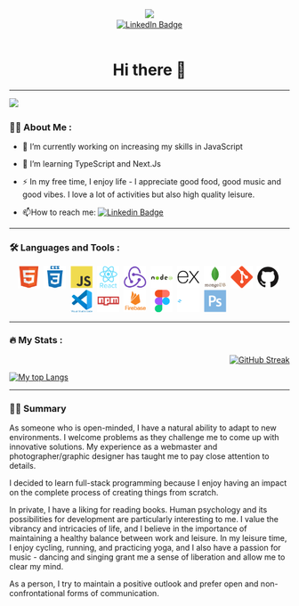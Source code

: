 <div id="header" align="center">
  <img src="https://media.giphy.com/media/L1R1tvI9svkIWwpVYr/giphy.gif" width="300"/>
</div>
<div id="badges" align="center">
  <a href="https://www.linkedin.com/in/marika-groenke-kurpios/">
  <img src="https://img.shields.io/badge/LinkedIn-blue?style=for-the-badge&logo=linkedin&logoColor=white" alt="LinkedIn Badge"/>
  </a>
  </div>
  <div  align="center">
<img src="https://komarev.com/ghpvc/?username=MarikaGK&style=flat-square&color=blue" alt=""/>
  </div>
<h1 align="center">Hi there 👋</h1>

---

<div>
  <img src="https://media.giphy.com/media/v1.Y2lkPTc5MGI3NjExOWs1YTVoZnYyaGVnZGs2M2JpM2J6ZWxoYzBmc3BhN3JxcWF3cjY1cSZlcD12MV9pbnRlcm5hbF9naWZfYnlfaWQmY3Q9Zw/i4MAH84pqe2m2aVojc/giphy.gif" width="150"/>
</div>

### :woman_technologist: About Me :

- 🔭 I’m currently working on increasing my skills in JavaScript
  
- 🌱 I’m learning TypeScript and Next.Js
  
- :zap: In my free time, I enjoy life - I appreciate good food, good music and good vibes. I love a lot of activities but also high quality leisure.

- :mailbox:How to reach me: [![Linkedin Badge](https://img.shields.io/badge/-kakbar-blue?style=flat&logo=Linkedin&logoColor=white)](https://www.linkedin.com/in/marika-groenke-kurpios/)

---

### :hammer_and_wrench: Languages and Tools :

<div align="center">
  <img src="https://github.com/devicons/devicon/blob/master/icons/html5/html5-original.svg" title="HTML5" alt="HTML" width="40" height="40"/>&nbsp;
  <img src="https://github.com/devicons/devicon/blob/master/icons/css3/css3-plain-wordmark.svg"  title="CSS3" alt="CSS" width="40" height="40"/>&nbsp;
  <img src="https://github.com/devicons/devicon/blob/master/icons/javascript/javascript-original.svg" title="JavaScript" alt="JavaScript" width="40" height="40"/>&nbsp; 
  <img src="https://github.com/devicons/devicon/blob/master/icons/react/react-original-wordmark.svg" title="React" alt="React" width="40" height="40"/>&nbsp;
  <img src="https://github.com/devicons/devicon/blob/master/icons/redux/redux-original.svg" title="Redux" alt="Redux " width="40" height="40"/>&nbsp;
  <img src="https://github.com/devicons/devicon/blob/master/icons/nodejs/nodejs-original-wordmark.svg" title="NodeJS" alt="NodeJS" width="40" height="40"/>&nbsp;
  <img src="https://github.com/devicons/devicon/blob/master/icons/express/express-original.svg" title="Express"  alt="Express" width="40" height="40"/>&nbsp;
  <img src="https://github.com/devicons/devicon/blob/master/icons/mongodb/mongodb-original-wordmark.svg" title="MongoDB"  alt="MongoDB" width="40" height="40"/>&nbsp;
   <img src="https://github.com/devicons/devicon/blob/master/icons/git/git-original.svg" title="Git" alt="Git" width="40" height="40"/>&nbsp;
  <img src="https://github.com/devicons/devicon/blob/master/icons/github/github-original.svg" title="GitHub" alt="GitHub" width="40" height="40"/>&nbsp;
  <img src="https://github.com/devicons/devicon/blob/master/icons/vscode/vscode-original-wordmark.svg" title="VSCode" alt="VSCode" width="40" height="40"/>&nbsp;
  <img src="https://github.com/devicons/devicon/blob/master/icons/npm/npm-original-wordmark.svg" title="npm" alt="npm" width="40" height="40"/>&nbsp;
  <img src="https://github.com/devicons/devicon/blob/master/icons/firebase/firebase-plain-wordmark.svg" title="Firebase" alt="Firebase" width="40" height="40"/>&nbsp;
  <img src="https://github.com/devicons/devicon/blob/master/icons/figma/figma-original.svg" title="Figma"  alt="Figma" width="40" height="40"/>&nbsp;
  <img src="https://github.com/devicons/devicon/blob/master/icons/tailwindcss/tailwindcss-original-wordmark.svg" title="Tailwind"  alt="Tailwind" width="40" height="40"/>&nbsp;
  <img src="https://github.com/devicons/devicon/blob/master/icons/photoshop/photoshop-plain.svg" title="Photoshop"  alt="Photoshop" width="40" height="40"/>&nbsp;
  </div>

---

### :fire: My Stats :

<div align="right">
<a href="https://git.io/streak-stats"><img src="http://github-readme-streak-stats.herokuapp.com?user=MarikaGK&theme=transparent&hide_border=true&mode=weekly&card_width=700" alt="GitHub Streak" /></a>
</div>

[![My top Langs](https://github-readme-stats.vercel.app/api/top-langs/?username=MarikaGK&layout=donut&theme=transparent&hide_border=true)](https://github.com/anuraghazra/github-readme-stats)


---

### :superhero_woman: Summary

As someone who is open-minded, I have a natural ability to adapt to new environments. I welcome problems as they challenge me to come up with innovative solutions. My experience as a webmaster and photographer/graphic designer has taught me to pay close attention to details. 

I decided to learn full-stack programming because I enjoy having an impact on the complete process of creating things from scratch.

In private, I have a liking for reading books. Human psychology and its possibilities for development are particularly interesting to me. I value the vibrancy and intricacies of life, and I believe in the importance of maintaining a healthy balance between work and leisure. In my leisure time, I enjoy cycling, running, and practicing yoga, and I also have a passion for music - dancing and singing grant me a sense of liberation and allow me to clear my mind. 

As a person, I try to maintain a positive outlook and prefer open and non-confrontational forms of communication.
